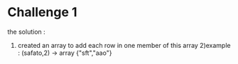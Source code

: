 # Challenge 1

the solution :
1) created an array to add each row in one member of this array 
2)example : (safato,2)  -> array {"sft","aao"}

